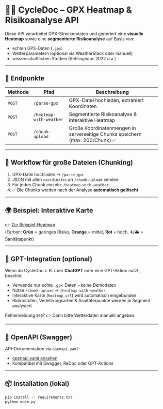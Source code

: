 # 🚴‍♂️ CycleDoc – GPX Heatmap & Risikoanalyse API

Diese API verarbeitet GPX-Streckendaten und generiert eine **visuelle Heatmap** sowie eine **segmentierte Risikoanalyse** auf Basis von:
- echten GPS-Daten (`.gpx`)
- Wetterparametern (optional via WeatherStack oder manuell)
- wissenschaftlichen Studien (Rehlinghaus 2022 u.a.)

---

## 🔧 Endpunkte

| Methode | Pfad                     | Beschreibung |
|--------|--------------------------|--------------|
| `POST` | `/parse-gpx`             | GPX-Datei hochladen, extrahiert Koordinaten |
| `POST` | `/heatmap-with-weather`  | Segmentierte Risikoanalyse & interaktive Heatmap |
| `POST` | `/chunk-upload`          | Große Koordinatenmengen in serverseitige Chunks speichern (max. 200/Chunk) ✅

---

## 🔁 Workflow für große Dateien (Chunking)
1. GPX-Datei hochladen → `/parse-gpx`
2. JSON mit allen `coordinates` an `/chunk-upload` senden
3. Für jeden Chunk einzeln: `/heatmap-with-weather`
4. ✅ Die Chunks werden nach der Analyse **automatisch gelöscht**

---

## 🌍 Beispiel: Interaktive Karte

👉 [Zur Beispiel-Heatmap](https://gpx-heatmap-api.onrender.com/static/heatmap_20250407122528.html)  
(Farben: **Grün** = geringes Risiko, **Orange** = mittel, **Rot** = hoch, ➕/🚑 = Sanitätspunkt)

---

## 🧠 GPT-Integration (optional)

Wenn du CycleDoc z. B. über **ChatGPT** oder eine GPT-Aktion nutzt, beachte:

- Verwende nur echte `.gpx`-Daten – keine Demodaten
- Nutze `/chunk-upload` → `/heatmap-with-weather`
- Interaktive Karte (`heatmap_url`) wird automatisch eingebunden
- Risikostufen, Verletzungsarten & Sanitäterpunkte werden je Segment analysiert

Fehlermeldung `500`? 👉 Dann bitte Wetterdaten manuell angeben.

---

## 📘 OpenAPI (Swagger)

API-Dokumentation via `openapi.yaml`:
- [openapi.yaml ansehen](https://github.com/Sou667/gpx-heatmap-api/blob/main/openapi.yaml)
- Kompatibel mit Swagger, ReDoc oder GPT-Actions

---

## 📦 Installation (lokal)

```bash
pip install -r requirements.txt
python main.py
